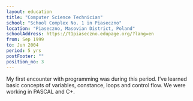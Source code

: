 ```yaml
---
layout: education
title: "Computer Science Technician"
school: "School Complex No. 1 in Piaseczno"
location: "Piaseczno, Masovian District, Poland"
schoolAddress: https://t1piaseczno.edupage.org/?lang=en
from: Sep 1999
to: Jun 2004
period: 5 yrs
postFooter: ""
position_no: 3
---
```


My first encounter with programming was during this period. I’ve learned basic concepts of variables, constance, loops and control flow. We were working in PASCAL and C+.



